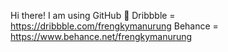 Hi there! I am using GitHub 👋
Dribbble = https://dribbble.com/frengkymanurung
Behance = https://www.behance.net/frengkymanurung
<!---
frengkymanurung/frengkymanurung is a ✨ special ✨ repository because its `README.md` (this file) appears on your GitHub profile.
You can click the Preview link to take a look at your changes.
--->
